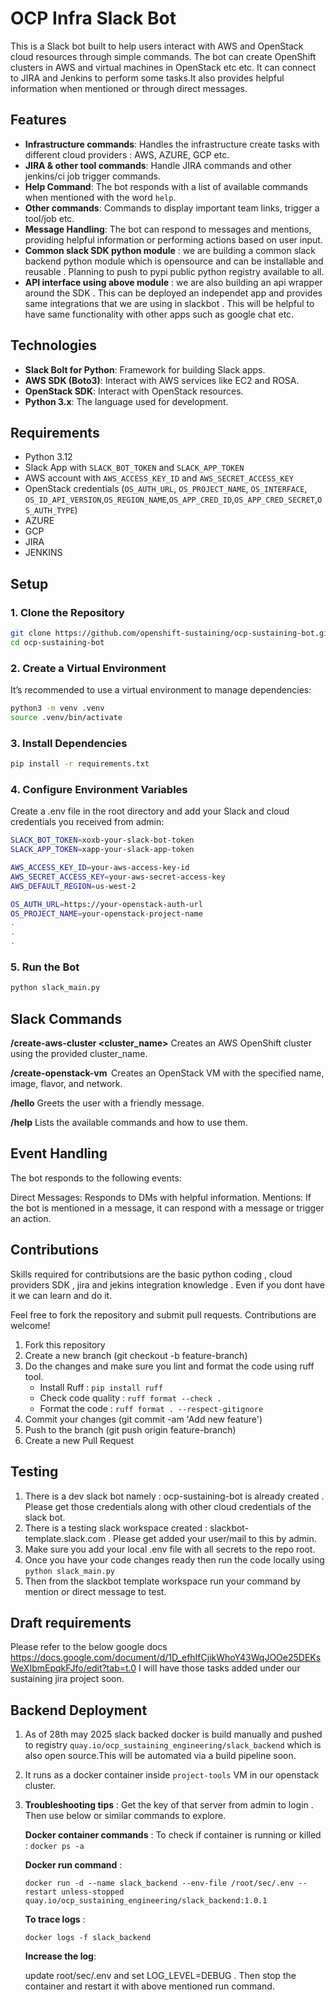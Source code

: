 # OCP Infra Slack Bot

This is a Slack bot built to help users interact with AWS and OpenStack cloud resources through simple commands. The bot can create OpenShift clusters in AWS and virtual machines in OpenStack etc etc. It can connect to JIRA and Jenkins to perform some tasks.It also provides helpful information when mentioned or through direct messages.

## Features

- **Infrastructure commands**: Handles the infrastructure create tasks with different cloud providers : AWS, AZURE, GCP etc.
- **JIRA & other tool commands**: Handle JIRA commands and other jenkins/ci job trigger commands.
- **Help Command**: The bot responds with a list of available commands when mentioned with the word `help`.
- **Other commands**: Commands to display important team links, trigger a tool/job etc.
- **Message Handling**: The bot can respond to messages and mentions, providing helpful information or performing actions based on user input.
- **Common slack SDK python module** : we are building a common slack backend python module which is opensource and can be installable and reusable . Planning to push to pypi public python registry available to all.
- **API interface using above module** : we are also building an api wrapper around the SDK . This can be deployed an independet app and provides same integrations that we are using in slackbot . This will be helpful to have same functionality with other apps such as google chat etc.

## Technologies

- **Slack Bolt for Python**: Framework for building Slack apps.
- **AWS SDK (Boto3)**: Interact with AWS services like EC2 and ROSA.
- **OpenStack SDK**: Interact with OpenStack resources.
- **Python 3.x**: The language used for development.

## Requirements

- Python 3.12 
- Slack App with `SLACK_BOT_TOKEN` and `SLACK_APP_TOKEN`
- AWS account with `AWS_ACCESS_KEY_ID` and `AWS_SECRET_ACCESS_KEY`
- OpenStack credentials (`OS_AUTH_URL`, `OS_PROJECT_NAME`, `OS_INTERFACE`, `OS_ID_API_VERSION`,`OS_REGION_NAME`,`OS_APP_CRED_ID`,`OS_APP_CRED_SECRET`,`OS_AUTH_TYPE`)
- AZURE
- GCP
- JIRA
- JENKINS

## Setup

### 1. Clone the Repository

```bash
git clone https://github.com/openshift-sustaining/ocp-sustaining-bot.git
cd ocp-sustaining-bot

```

### 2. Create a Virtual Environment
It’s recommended to use a virtual environment to manage dependencies:

```bash
python3 -m venv .venv
source .venv/bin/activate
```
### 3. Install Dependencies

```bash
pip install -r requirements.txt
```
### 4. Configure Environment Variables
Create a .env file in the root directory and add your Slack and cloud credentials you received from admin:

```bash
SLACK_BOT_TOKEN=xoxb-your-slack-bot-token
SLACK_APP_TOKEN=xapp-your-slack-app-token

AWS_ACCESS_KEY_ID=your-aws-access-key-id
AWS_SECRET_ACCESS_KEY=your-aws-secret-access-key
AWS_DEFAULT_REGION=us-west-2

OS_AUTH_URL=https://your-openstack-auth-url
OS_PROJECT_NAME=your-openstack-project-name
.
.
.
```

### 5. Run the Bot

```bash
python slack_main.py
```
## Slack Commands

**/create-aws-cluster <cluster_name>**
Creates an AWS OpenShift cluster using the provided cluster_name.

**/create-openstack-vm <name> <image> <flavor> <network>**
Creates an OpenStack VM with the specified name, image, flavor, and network.

**/hello**
Greets the user with a friendly message.

**/help**
Lists the available commands and how to use them.

## Event Handling

The bot responds to the following events:

Direct Messages: Responds to DMs with helpful information.
Mentions: If the bot is mentioned in a message, it can respond with a message or trigger an action.


## Contributions

Skills required for contributsions are the basic python coding , cloud providers SDK  , jira and jekins integration knowledge . Even if you dont have it we can learn and do it.

Feel free to fork the repository and submit pull requests. Contributions are welcome! 

1. Fork this repository
2. Create a new branch (git checkout -b feature-branch)
3. Do the changes and make sure you lint and format the code using ruff tool.
    - Install Ruff : `pip install ruff`
    - Check code quality : `ruff format --check .`
    - Format the code : `ruff format . --respect-gitignore`
4. Commit your changes (git commit -am 'Add new feature')
5. Push to the branch (git push origin feature-branch)
6. Create a new Pull Request

## Testing
1. There is a dev slack bot namely : ocp-sustaining-bot is already created . Please get those credentials along with other cloud credentials of the slack bot.
2. There is a testing slack workspace created : slackbot-template.slack.com . Please get added your user/mail to this by admin.
3. Make sure you add your local .env file with all secrets to the repo root.
4. Once you have your code changes ready then run the code locally using `python slack_main.py` 
5. Then from the slackbot template workspace run your command by mention or direct message to test.

## Draft requirements 

Please refer to the below google docs 
https://docs.google.com/document/d/1D_efhIfCjikWhoY43WqJOOe25DEKsWeXIbmEpqkFJfo/edit?tab=t.0
I will have those tasks added under our sustaining jira project soon.

## Backend Deployment

1. As of 28th may 2025 slack backed docker is build manually and pushed to registry `quay.io/ocp_sustaining_engineering/slack_backend` which is also open source.This will be automated via a build pipeline soon.
2. It runs as a docker container inside `project-tools` VM in our openstack cluster. 
   
3. **Troubleshooting tips** :
   Get the key of that server from admin to login . Then use below or similar commands to explore.

   **Docker container commands** : 
    To check if container is running or killed :
     `docker ps -a`
     
   **Docker run command** : 

    `docker run -d --name slack_backend --env-file /root/sec/.env --restart unless-stopped quay.io/ocp_sustaining_engineering/slack_backend:1.0.1`

   **To trace logs** :

   `docker logs -f slack_backend`

   **Increase the log**:
   
   update root/sec/.env and set LOG_LEVEL=DEBUG . Then stop the container and restart it with above mentioned run command.